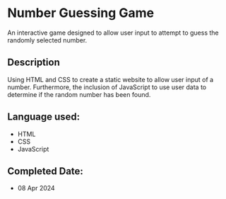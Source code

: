 # Number Guessing Game
An interactive game designed to allow user input to attempt to guess the randomly selected number.

## Description
Using HTML and CSS to create a static website to allow user input of a number. Furthermore, the inclusion of JavaScript to use user data to determine if the random number has been found.

## Language used:
* HTML
* CSS
* JavaScript

## Completed Date:
* 08 Apr 2024

